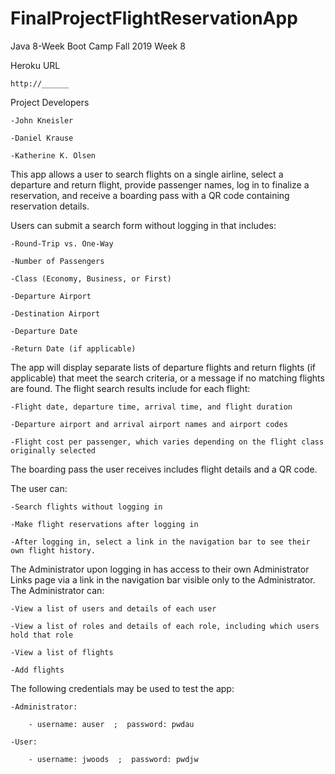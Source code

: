 # FinalProjectFlightReservationApp
Java 8-Week Boot Camp Fall 2019 Week 8

Heroku URL

    http://______
  
Project Developers

    -John Kneisler
    
    -Daniel Krause
    
    -Katherine K. Olsen
    
This app allows a user to search flights on a single airline, select a departure and return flight, provide passenger names, log in to finalize a reservation, and receive a boarding pass with a QR code containing reservation details.

Users can submit a search form without logging in that includes:

    -Round-Trip vs. One-Way
    
    -Number of Passengers
    
    -Class (Economy, Business, or First)
    
    -Departure Airport
    
    -Destination Airport
    
    -Departure Date
    
    -Return Date (if applicable)
    
The app will display separate lists of departure flights and return flights (if applicable) that meet the search criteria, or a message if no matching flights are found.  The flight search results include for each flight:

    -Flight date, departure time, arrival time, and flight duration
    
    -Departure airport and arrival airport names and airport codes
    
    -Flight cost per passenger, which varies depending on the flight class originally selected

The boarding pass the user receives includes flight details and a QR code. 

The user can:

    -Search flights without logging in
    
    -Make flight reservations after logging in
    
    -After logging in, select a link in the navigation bar to see their own flight history.

The Administrator upon logging in has access to their own Administrator Links page via a link in the navigation bar visible only to the Administrator.  The Administrator can:

    -View a list of users and details of each user
    
    -View a list of roles and details of each role, including which users hold that role
    
    -View a list of flights
    
    -Add flights
    
The following credentials may be used to test the app:

    -Administrator:
        
        - username: auser  ;  password: pwdau
        
    -User:
    
        - username: jwoods  ;  password: pwdjw


